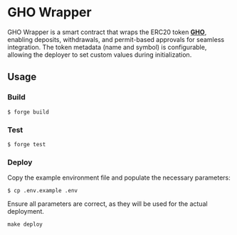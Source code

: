 # GHO Wrapper

GHO Wrapper is a smart contract that wraps the ERC20 token **[GHO](https://etherscan.io/address/0x40D16FC0246aD3160Ccc09B8D0D3A2cD28aE6C2f)**, enabling deposits, withdrawals, and permit-based approvals for seamless integration. The token metadata (name and symbol) is configurable, allowing the deployer to set custom values during initialization.


## Usage

### Build

```shell
$ forge build
```

### Test

```shell
$ forge test
```

### Deploy

Copy the example environment file and populate the necessary parameters:

```shell
$ cp .env.example .env
```

Ensure all parameters are correct, as they will be used for the actual deployment.

```shell
make deploy
```
